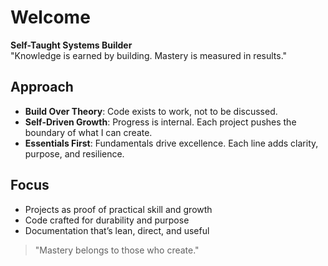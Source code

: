 # Welcome

**Self-Taught Systems Builder**  
"Knowledge is earned by building. Mastery is measured in results."

## Approach
- **Build Over Theory**: Code exists to work, not to be discussed.
- **Self-Driven Growth**: Progress is internal. Each project pushes the boundary of what I can create.
- **Essentials First**: Fundamentals drive excellence. Each line adds clarity, purpose, and resilience.

## Focus
- Projects as proof of practical skill and growth
- Code crafted for durability and purpose
- Documentation that’s lean, direct, and useful

> "Mastery belongs to those who create."
